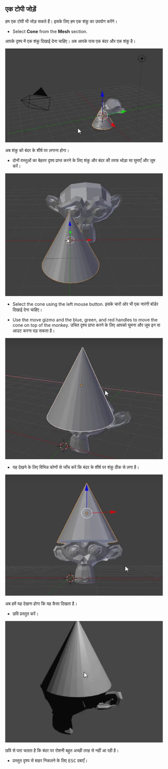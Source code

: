 ## एक टोपी जोड़ें

हम एक टोपी भी जोड़ सकते हैं। इसके लिए हम एक शंकु का उपयोग करेंगे।

+ Select **Cone** from the **Mesh** section.

आपके दृश्य में एक शंकु दिखाई देना चाहिए। अब आपके पास एक बंदर और एक शंकु है।

![बंदर और शंकु](images/monkey-and-cone.png)

अब शंकु को बंदर के शीर्ष पर लगाना होगा।

+ दोनों वस्तुओं का बेहतर दृश्य प्राप्त करने के लिए शंकु और बंदर की तरफ थोड़ा सा घुमाएँ और ज़ूम करें।

![बंदर पर ज़ूम इन करें](images/zoom-monkey.png)

+ Select the cone using the left mouse button. इसके चारों ओर भी एक नारंगी बॉर्डर दिखाई देना चाहिए।

+ Use the move gizmo and the blue, green, and red handles to move the cone on top of the monkey. उचित दृश्य प्राप्त करने के लिए आपको घुमना और ज़ूम इन या आउट करना पड़ सकता है।

![बंदर पर शंकु लगाएँ](images/cone-monkey.png)

+ यह देखने के लिए विभिन्न कोणों से जाँच करें कि बंदर के शीर्ष पर शंकु ठीक से लगा है।

![शंकु की जाँच करें](images/check-cone.png)

अब हमें यह देखना होगा कि यह कैसा दिखता है।

+ छवि प्रस्तुत करें।

![शंकु वाला बंदर प्रस्तुत करें](images/render-cone-monkey.png)

छवि से पता चलता है कि बंदर पर रोशनी बहुत अच्छी तरह से नहीं आ रही है।

+ प्रस्तुत दृश्य से बाहर निकलने के लिए <kbd>ESC</kbd> दबाएँ।